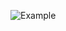
![Example](https://trello-attachments.s3.amazonaws.com/5f03a96673c8ba6def517aa8/5f07860d36169809e5229e8d/x/2cad0e743e4af103836437dc50a1131f/wf4.svg)
